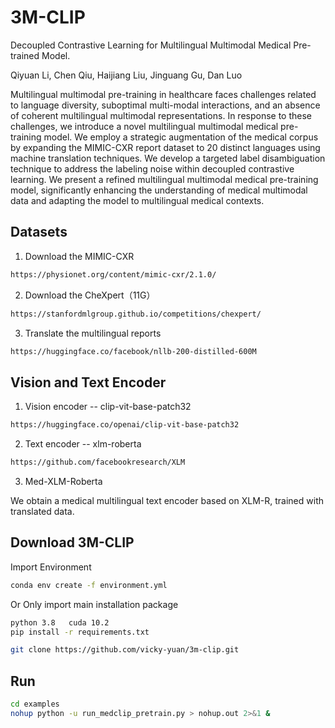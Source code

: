 # 3M-CLIP
Decoupled Contrastive Learning for Multilingual Multimodal Medical Pre-trained Model.

Qiyuan Li, Chen Qiu, Haijiang Liu, Jinguang Gu, Dan Luo

Multilingual multimodal pre-training in healthcare faces challenges related to language diversity, suboptimal multi-modal interactions, and an absence of coherent multilingual multimodal representations. In response to these challenges, we introduce a novel multilingual multimodal medical pre-training model. 
We employ a strategic augmentation of the medical corpus by expanding the MIMIC-CXR report dataset to 20 distinct languages using machine translation techniques. 
We develop a targeted label disambiguation technique to address the labeling noise within decoupled contrastive learning.
We present a refined multilingual multimodal medical pre-training model, significantly enhancing the understanding of medical multimodal data and adapting the model to multilingual medical contexts.


## Datasets
1. Download the MIMIC-CXR
```bash
https://physionet.org/content/mimic-cxr/2.1.0/
```
2. Download the CheXpert（11G）
```bash
https://stanfordmlgroup.github.io/competitions/chexpert/
```
3. Translate the multilingual reports
```bash
https://huggingface.co/facebook/nllb-200-distilled-600M
```

## Vision and Text Encoder
1. Vision encoder -- clip-vit-base-patch32
```bash
https://huggingface.co/openai/clip-vit-base-patch32
```
2. Text encoder -- xlm-roberta
```bash
https://github.com/facebookresearch/XLM
```
3. Med-XLM-Roberta

We obtain a medical multilingual text encoder based on XLM-R, trained with translated data.

## Download 3M-CLIP

Import Environment
```bash
conda env create -f environment.yml
```

Or Only import main installation package
```bash
python 3.8   cuda 10.2
pip install -r requirements.txt
```

```bash
git clone https://github.com/vicky-yuan/3m-clip.git
```

## Run
```bash
cd examples
nohup python -u run_medclip_pretrain.py > nohup.out 2>&1 &
```


